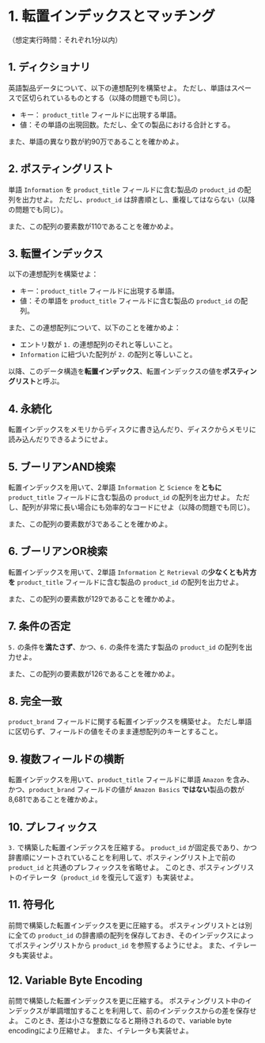 # 1. 転置インデックスとマッチング

（想定実行時間：それぞれ1分以内）

## 1. ディクショナリ

英語製品データについて、以下の連想配列を構築せよ。
ただし、単語はスペースで区切られているものとする（以降の問題でも同じ）。

- キー： `product_title` フィールドに出現する単語。
- 値：その単語の出現回数。ただし、全ての製品における合計とする。

また、単語の異なり数が約90万であることを確かめよ。

## 2. ポスティングリスト

単語 `Information` を `product_title` フィールドに含む製品の `product_id` の配列を出力せよ。
ただし、`product_id` は辞書順とし、重複してはならない（以降の問題でも同じ）。

また、この配列の要素数が110であることを確かめよ。

## 3. 転置インデックス

以下の連想配列を構築せよ：

- キー：`product_title` フィールドに出現する単語。
- 値：その単語を `product_title` フィールドに含む製品の `product_id` の配列。

また、この連想配列について、以下のことを確かめよ：

- エントリ数が `1.` の連想配列のそれと等しいこと。
- `Information` に紐づいた配列が `2.` の配列と等しいこと。

以降、このデータ構造を**転置インデックス**、転置インデックスの値を**ポスティングリスト**と呼ぶ。

## 4. 永続化

転置インデックスをメモリからディスクに書き込んだり、ディスクからメモリに読み込んだりできるようにせよ。

## 5. ブーリアンAND検索

転置インデックスを用いて、2単語 `Information` と `Science` を**ともに** `product_title` フィールドに含む製品の `product_id` の配列を出力せよ。
ただし、配列が非常に長い場合にも効率的なコードにせよ（以降の問題でも同じ）。

また、この配列の要素数が3であることを確かめよ。

## 6. ブーリアンOR検索

転置インデックスを用いて、2単語 `Information` と `Retrieval` の**少なくとも片方を** `product_title` フィールドに含む製品の `product_id` の配列を出力せよ。

また、この配列の要素数が129であることを確かめよ。

## 7. 条件の否定

`5.` の条件を**満たさず**、かつ、`6.` の条件を満たす製品の `product_id` の配列を出力せよ。

また、この配列の要素数が126であることを確かめよ。

## 8. 完全一致

`product_brand` フィールドに関する転置インデックスを構築せよ。
ただし単語に区切らず、フィールドの値をそのまま連想配列のキーとすること。

## 9. 複数フィールドの横断

転置インデックスを用いて、`product_title` フィールドに単語 `Amazon` を含み、かつ、`product_brand` フィールドの値が `Amazon Basics` **ではない**製品の数が8,681であることを確かめよ。

## 10. プレフィックス

`3.` で構築した転置インデックスを圧縮する。
`product_id` が固定長であり、かつ辞書順にソートされていることを利用して、ポスティングリスト上で前の `product_id` と共通のプレフィックスを省略せよ。
このとき、ポスティングリストのイテレータ（`product_id` を復元して返す）も実装せよ。

## 11. 符号化

前問で構築した転置インデックスを更に圧縮する。
ポスティングリストとは別に全ての `product_id` の辞書順の配列を保存しておき、そのインデックスによってポスティングリストから `product_id` を参照するようにせよ。
また、イテレータも実装せよ。

## 12. Variable Byte Encoding

前問で構築した転置インデックスを更に圧縮する。
ポスティングリスト中のインデックスが単調増加することを利用して、前のインデックスからの差を保存せよ。
このとき、差は小さな整数になると期待されるので、variable byte encodingにより圧縮せよ。
また、イテレータも実装せよ。
